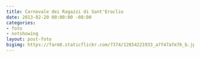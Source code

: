 ```yaml
---
title: Carnevale dei Ragazzi di Sant'Eraclio
date: 2013-02-20 00:00:00 -08:00
categories:
- foto
- notshowing
layout: post-foto
bigimg: https://farm8.staticflickr.com/7374/12854221933_a7f47a7e76_b.jpg
---
```


<div class="flickr-album-contaier" data-photoset="72157641698370714"></div>